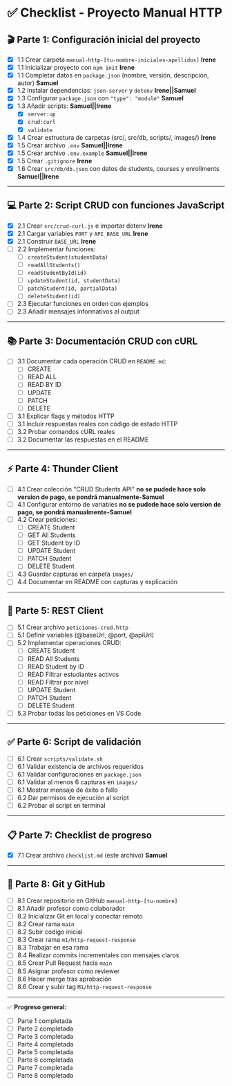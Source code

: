 # ✅ Checklist - Proyecto Manual HTTP

## 🎬 Parte 1: Configuración inicial del proyecto
- [x] 1.1 Crear carpeta `manual-http-[tu-nombre-iniciales-apellidos]`  **Irene**
- [x] 1.1 Inicializar proyecto con `npm init` **Irene**
- [x] 1.1 Completar datos en `package.json` (nombre, versión, descripción, autor) **Samuel**
- [x] 1.2 Instalar dependencias: `json-server` y `dotenv` **Irene||Samuel**
- [x] 1.3 Configurar `package.json` con `"type": "module"` **Samuel**
- [x] 1.3 Añadir scripts: **Samuel||Irene**
  - [x] `server:up`
  - [x] `crud:curl`
  - [x] `validate`
- [x] 1.4 Crear estructura de carpetas (src/, src/db, scripts/, images/) **Irene**
- [x] 1.5 Crear archivo `.env` **Samuel||Irene**
- [x] 1.5 Crear archivo `.env.example` **Samuel||Irene**
- [x] 1.5 Crear `.gitignore` **Irene**
- [x] 1.6 Crear `src/db/db.json` con datos de students, courses y enrollments **Samuel||Irene**

---

## 💻 Parte 2: Script CRUD con funciones JavaScript
- [x] 2.1 Crear `src/crud-curl.js` e importar dotenv **Irene**
- [x] 2.1 Cargar variables `PORT` y `API_BASE_URL` **Irene**
- [x] 2.1 Construir `BASE_URL` **Irene**
- [ ] 2.2 Implementar funciones:
  - [ ] `createStudent(studentData)`
  - [ ] `readAllStudents()`
  - [ ] `readStudentById(id)`
  - [ ] `updateStudent(id, studentData)`
  - [ ] `patchStudent(id, partialData)`
  - [ ] `deleteStudent(id)`
- [ ] 2.3 Ejecutar funciones en orden con ejemplos
- [ ] 2.3 Añadir mensajes informativos al output

---

## 📚 Parte 3: Documentación CRUD con cURL
- [ ] 3.1 Documentar cada operación CRUD en `README.md`:
  - [ ] CREATE
  - [ ] READ ALL
  - [ ] READ BY ID
  - [ ] UPDATE
  - [ ] PATCH
  - [ ] DELETE
- [ ] 3.1 Explicar flags y métodos HTTP
- [ ] 3.1 Incluir respuestas reales con código de estado HTTP
- [ ] 3.2 Probar comandos cURL reales
- [ ] 3.2 Documentar las respuestas en el README

---

## ⚡ Parte 4: Thunder Client
- [ ] 4.1 Crear colección "CRUD Students API" **no se pudede hace solo version de pago, se pondrá manualmente-Samuel**
- [ ] 4.1 Configurar entorno de variables **no se pudede hace solo version de pago, se pondrá manualmente-Samuel**
- [ ] 4.2 Crear peticiones:
  - [ ] CREATE Student
  - [ ] GET All Students
  - [ ] GET Student by ID
  - [ ] UPDATE Student
  - [ ] PATCH Student
  - [ ] DELETE Student
- [ ] 4.3 Guardar capturas en carpeta `images/`
- [ ] 4.4 Documentar en README con capturas y explicación

---

## 📝 Parte 5: REST Client
- [ ] 5.1 Crear archivo `peticiones-crud.http`
- [ ] 5.1 Definir variables (@baseUrl, @port, @apiUrl)
- [ ] 5.2 Implementar operaciones CRUD:
  - [ ] CREATE Student
  - [ ] READ All Students
  - [ ] READ Student by ID
  - [ ] READ Filtrar estudiantes activos
  - [ ] READ Filtrar por nivel
  - [ ] UPDATE Student
  - [ ] PATCH Student
  - [ ] DELETE Student
- [ ] 5.3 Probar todas las peticiones en VS Code

---

## ✅ Parte 6: Script de validación
- [ ] 6.1 Crear `scripts/validate.sh`
- [ ] 6.1 Validar existencia de archivos requeridos
- [ ] 6.1 Validar configuraciones en `package.json`
- [ ] 6.1 Validar al menos 6 capturas en `images/`
- [ ] 6.1 Mostrar mensaje de éxito o fallo
- [ ] 6.2 Dar permisos de ejecución al script
- [ ] 6.2 Probar el script en terminal

---

## 📋 Parte 7: Checklist de progreso
- [x] 7.1 Crear archivo `checklist.md` (este archivo) **Samuel**

---

## 🌿 Parte 8: Git y GitHub
- [ ] 8.1 Crear repositorio en GitHub `manual-http-[tu-nombre]`
- [ ] 8.1 Añadir profesor como colaborador
- [ ] 8.2 Inicializar Git en local y conectar remoto
- [ ] 8.2 Crear rama `main`
- [ ] 8.2 Subir código inicial
- [ ] 8.3 Crear rama `m1/http-request-response`
- [ ] 8.3 Trabajar en esa rama
- [ ] 8.4 Realizar commits incrementales con mensajes claros
- [ ] 8.5 Crear Pull Request hacia `main`
- [ ] 8.5 Asignar profesor como reviewer
- [ ] 8.6 Hacer merge tras aprobación
- [ ] 8.6 Crear y subir tag `M1/http-request-response`

---
✅ **Progreso general:**  
- [ ] Parte 1 completada  
- [ ] Parte 2 completada  
- [ ] Parte 3 completada  
- [ ] Parte 4 completada  
- [ ] Parte 5 completada  
- [ ] Parte 6 completada  
- [ ] Parte 7 completada  
- [ ] Parte 8 completada  
